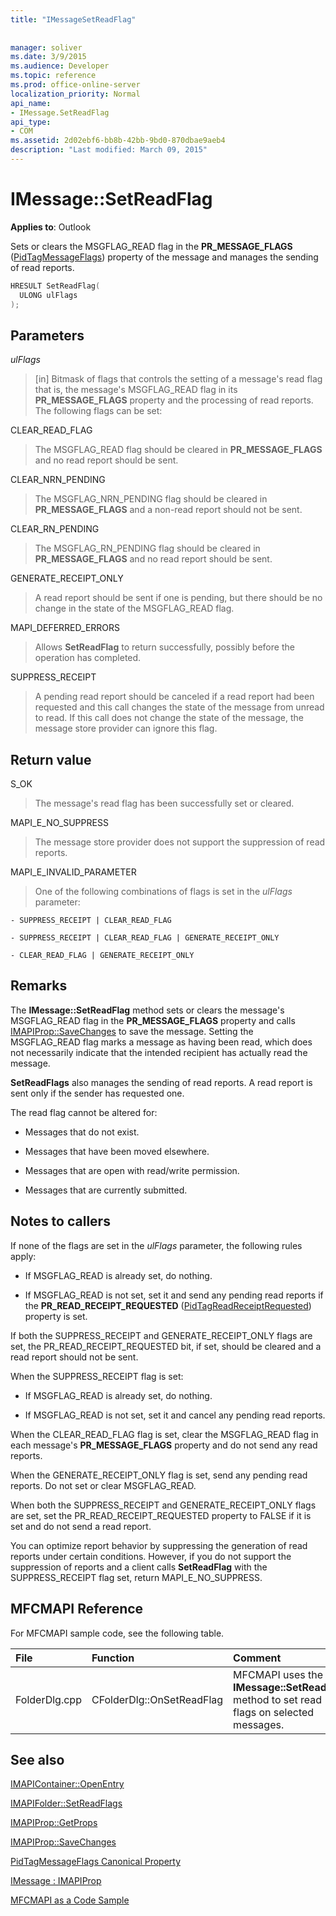 ```yaml
---
title: "IMessageSetReadFlag"
 
 
manager: soliver
ms.date: 3/9/2015
ms.audience: Developer
ms.topic: reference
ms.prod: office-online-server
localization_priority: Normal
api_name:
- IMessage.SetReadFlag
api_type:
- COM
ms.assetid: 2d02ebf6-bb8b-42bb-9bd0-870dbae9aeb4
description: "Last modified: March 09, 2015"
---
```


# IMessage::SetReadFlag

  
  
**Applies to**: Outlook 
  
Sets or clears the MSGFLAG_READ flag in the **PR_MESSAGE_FLAGS** ([PidTagMessageFlags](pidtagmessageflags-canonical-property.md)) property of the message and manages the sending of read reports.
  
```cpp
HRESULT SetReadFlag(
  ULONG ulFlags
);
```

## Parameters

 _ulFlags_
  
> [in] Bitmask of flags that controls the setting of a message's read flag that is, the message's MSGFLAG_READ flag in its **PR_MESSAGE_FLAGS** property and the processing of read reports. The following flags can be set: 
    
CLEAR_READ_FLAG 
  
> The MSGFLAG_READ flag should be cleared in **PR_MESSAGE_FLAGS** and no read report should be sent. 
    
CLEAR_NRN_PENDING 
  
> The MSGFLAG_NRN_PENDING flag should be cleared in **PR_MESSAGE_FLAGS** and a non-read report should not be sent. 
    
CLEAR_RN_PENDING 
  
> The MSGFLAG_RN_PENDING flag should be cleared in **PR_MESSAGE_FLAGS** and no read report should be sent. 
    
GENERATE_RECEIPT_ONLY 
  
> A read report should be sent if one is pending, but there should be no change in the state of the MSGFLAG_READ flag.
    
MAPI_DEFERRED_ERRORS 
  
> Allows **SetReadFlag** to return successfully, possibly before the operation has completed. 
    
SUPPRESS_RECEIPT 
  
> A pending read report should be canceled if a read report had been requested and this call changes the state of the message from unread to read. If this call does not change the state of the message, the message store provider can ignore this flag.
    
## Return value

S_OK 
  
> The message's read flag has been successfully set or cleared.
    
MAPI_E_NO_SUPPRESS 
  
> The message store provider does not support the suppression of read reports.
    
MAPI_E_INVALID_PARAMETER 
  
> One of the following combinations of flags is set in the  _ulFlags_ parameter: 
    
    - SUPPRESS_RECEIPT | CLEAR_READ_FLAG 
    
    - SUPPRESS_RECEIPT | CLEAR_READ_FLAG | GENERATE_RECEIPT_ONLY
    
    - CLEAR_READ_FLAG | GENERATE_RECEIPT_ONLY
    
## Remarks

The **IMessage::SetReadFlag** method sets or clears the message's MSGFLAG_READ flag in the **PR_MESSAGE_FLAGS** property and calls [IMAPIProp::SaveChanges](imapiprop-savechanges.md) to save the message. Setting the MSGFLAG_READ flag marks a message as having been read, which does not necessarily indicate that the intended recipient has actually read the message. 
  
 **SetReadFlags** also manages the sending of read reports. A read report is sent only if the sender has requested one. 
  
The read flag cannot be altered for:
  
- Messages that do not exist.
    
- Messages that have been moved elsewhere.
    
- Messages that are open with read/write permission.
    
- Messages that are currently submitted.
    
## Notes to callers

If none of the flags are set in the  _ulFlags_ parameter, the following rules apply: 
  
- If MSGFLAG_READ is already set, do nothing.
    
- If MSGFLAG_READ is not set, set it and send any pending read reports if the **PR_READ_RECEIPT_REQUESTED** ([PidTagReadReceiptRequested](pidtagreadreceiptrequested-canonical-property.md)) property is set.
    
If both the SUPPRESS_RECEIPT and GENERATE_RECEIPT_ONLY flags are set, the PR_READ_RECEIPT_REQUESTED bit, if set, should be cleared and a read report should not be sent.
  
When the SUPPRESS_RECEIPT flag is set:
  
- If MSGFLAG_READ is already set, do nothing. 
    
- If MSGFLAG_READ is not set, set it and cancel any pending read reports.
    
When the CLEAR_READ_FLAG flag is set, clear the MSGFLAG_READ flag in each message's **PR_MESSAGE_FLAGS** property and do not send any read reports. 
  
When the GENERATE_RECEIPT_ONLY flag is set, send any pending read reports. Do not set or clear MSGFLAG_READ.
  
When both the SUPPRESS_RECEIPT and GENERATE_RECEIPT_ONLY flags are set, set the PR_READ_RECEIPT_REQUESTED property to FALSE if it is set and do not send a read report.
  
You can optimize report behavior by suppressing the generation of read reports under certain conditions. However, if you do not support the suppression of reports and a client calls **SetReadFlag** with the SUPPRESS_RECEIPT flag set, return MAPI_E_NO_SUPPRESS. 
  
## MFCMAPI Reference

For MFCMAPI sample code, see the following table.
  
|**File**|**Function**|**Comment**|
|:-----|:-----|:-----|
|FolderDlg.cpp  <br/> |CFolderDlg::OnSetReadFlag  <br/> |MFCMAPI uses the **IMessage::SetReadFlag** method to set read flags on selected messages.  <br/> |
   
## See also



[IMAPIContainer::OpenEntry](imapicontainer-openentry.md)
  
[IMAPIFolder::SetReadFlags](imapifolder-setreadflags.md)
  
[IMAPIProp::GetProps](imapiprop-getprops.md)
  
[IMAPIProp::SaveChanges](imapiprop-savechanges.md)
  
[PidTagMessageFlags Canonical Property](pidtagmessageflags-canonical-property.md)
  
[IMessage : IMAPIProp](imessageimapiprop.md)


[MFCMAPI as a Code Sample](mfcmapi-as-a-code-sample.md)

